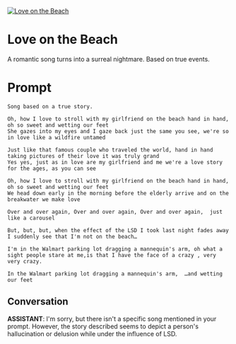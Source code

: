
[![Love on the Beach](https://flow-prompt-covers.s3.us-west-1.amazonaws.com/icon/vintage/vint_5.png)]()
# Love on the Beach 
A romantic song turns into a surreal nightmare. Based on true events.

# Prompt

```
Song based on a true story.

Oh, how I love to stroll with my girlfriend on the beach hand in hand, oh so sweet and wetting our feet
She gazes into my eyes and I gaze back just the same you see, we're so in love like a wildfire untamed

Just like that famous couple who traveled the world, hand in hand taking pictures of their love it was truly grand
Yes yes, just as in love are my girlfriend and me we're a love story for the ages, as you can see

Oh, how I love to stroll with my girlfriend on the beach hand in hand, oh so sweet and wetting our feet
We head down early in the morning before the elderly arrive and on the breakwater we make love

Over and over again, Over and over again, Over and over again,  just like a carousel

But, but, but, when the effect of the LSD I took last night fades away I suddenly see that I'm not on the beach…

I'm in the Walmart parking lot dragging a mannequin's arm, oh what a sight people stare at me,is that I have the face of a crazy , very very crazy.

In the Walmart parking lot dragging a mannequin's arm,  …and wetting our feet

```

## Conversation

**ASSISTANT**: I'm sorry, but there isn't a specific song mentioned in your prompt. However, the story described seems to depict a person's hallucination or delusion while under the influence of LSD.


